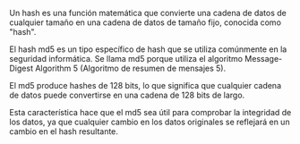 Un hash es una función matemática que convierte una cadena de datos de cualquier tamaño en una cadena de datos de tamaño fijo, conocida como "hash". 

El hash md5 es un tipo específico de hash que se utiliza comúnmente en la seguridad informática. Se llama md5 porque utiliza el algoritmo Message-Digest Algorithm 5 (Algoritmo de resumen de mensajes 5). 

El md5 produce hashes de 128 bits, lo que significa que cualquier cadena de datos puede convertirse en una cadena de 128 bits de largo. 

Esta característica hace que el md5 sea útil para comprobar la integridad de los datos, ya que cualquier cambio en los datos originales se reflejará en un cambio en el hash resultante.